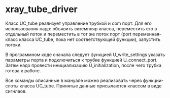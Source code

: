 # xray_tube_driver

Класс UC_tube реализует управление трубкой и com порт.
Для его использования надо: объявить экземпляр класса, переместить его в отдельный поток и переместить в тот же поток порт (port переменная-класс класса UC_tube, пока нет соответствующей функции), запустить потоки.

В программном коде сначала следует функцией U_write_settings указать параметры порта и подключиться к трубке функцией U_connect_port. Затем надо провести инициализацию U_initialization, после чего трубка готова к работе.

Все команды описанные в мануале можно реализовать через функции-слоты класса UC_tube. Принятые данные присылаются классом в виде сигнлаов.
